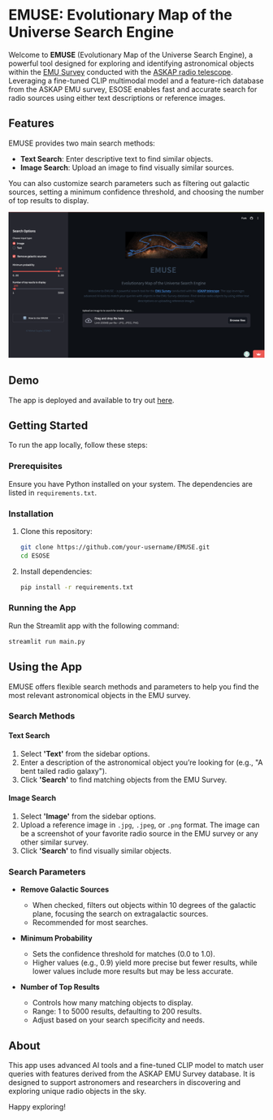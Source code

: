 # EMUSE: Evolutionary Map of the Universe Search Engine

Welcome to **EMUSE** (Evolutionary Map of the Universe Search Engine), a powerful tool designed for exploring and identifying astronomical objects within the [EMU Survey](https://emu-survey.org/) conducted with the [ASKAP radio telescope](https://www.csiro.au/en/about/facilities-collections/ATNF/ASKAP-radio-telescope). Leveraging a fine-tuned CLIP multimodal model and a feature-rich database from the ASKAP EMU survey, ESOSE enables fast and accurate search for radio sources using either text descriptions or reference images.

## Features

EMUSE provides two main search methods:
- **Text Search**: Enter descriptive text to find similar objects.
- **Image Search**: Upload an image to find visually similar sources.

You can also customize search parameters such as filtering out galactic sources, setting a minimum confidence threshold, and choosing the number of top results to display.

![Example Image](askap-emuse.png)

## Demo

The app is deployed and available to try out [here](https://askap-emuse.streamlit.app/).

## Getting Started

To run the app locally, follow these steps:

### Prerequisites

Ensure you have Python installed on your system. The dependencies are listed in `requirements.txt`.

### Installation

1. Clone this repository:

   ```bash
   git clone https://github.com/your-username/EMUSE.git
   cd ESOSE
   ```

2. Install dependencies:

   ```bash
   pip install -r requirements.txt
   ```

### Running the App

Run the Streamlit app with the following command:

```bash
streamlit run main.py
```

## Using the App

EMUSE offers flexible search methods and parameters to help you find the most relevant astronomical objects in the EMU survey.

### Search Methods

#### Text Search
1. Select **'Text'** from the sidebar options.
2. Enter a description of the astronomical object you’re looking for (e.g., "A bent tailed radio galaxy").
3. Click **'Search'** to find matching objects from the EMU Survey.

#### Image Search
1. Select **'Image'** from the sidebar options.
2. Upload a reference image in `.jpg`, `.jpeg`, or `.png` format. The image can be a screenshot of your favorite radio source in the EMU survey or any other similar survey.
3. Click **'Search'** to find visually similar objects.

### Search Parameters

- **Remove Galactic Sources**  
  - When checked, filters out objects within 10 degrees of the galactic plane, focusing the search on extragalactic sources.  
  - Recommended for most searches.

- **Minimum Probability**  
  - Sets the confidence threshold for matches (0.0 to 1.0).
  - Higher values (e.g., 0.9) yield more precise but fewer results, while lower values include more results but may be less accurate.

- **Number of Top Results**  
  - Controls how many matching objects to display.
  - Range: 1 to 5000 results, defaulting to 200 results.
  - Adjust based on your search specificity and needs.

## About

This app uses advanced AI tools and a fine-tuned CLIP model to match user queries with features derived from the ASKAP EMU Survey database. It is designed to support astronomers and researchers in discovering and exploring unique radio objects in the sky.

Happy exploring!
